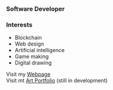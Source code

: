 ### Software Developer

### Interests

- Blockchain
- Web design
- Artificial intelligence
- Game making
- Digital drawing

Visit my [Webpage](https://esmegl.github.io/software-portfolio) \
Visit mt [Art Portfolio](https://esmegl.github.io/art-portfolio) (still in development)
